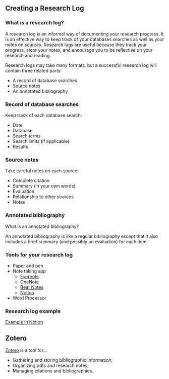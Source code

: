 ## Creating a Research Log


### What is a research log?
A research log is an informal way of documenting your research progress. It is an effective way to keep track of your databases searches as well as your notes on sources. Research logs are useful because they track your progress, store your notes, and encourage you to be reflective on your research and reading.

Research logs may take many formats, but a successful research log will contain three related parts:
* A record of database searches
* Source notes
* An annotated bibliography


### Record of database searches
Keep track of each database search:
* Date
* Database
* Search terms
* Search limits (if applicable)
* Results


### Source notes
Take careful notes on each source:
* Complete citation
* Summary (in your own words)
* Evaluation
* Relationship to other sources
* Notes


### Annotated bibliography
What is an annotated bibliography?

An annotated bibliography is like a regular bibliography except that it also includes a brief summary (and possibly an evaluation) for each item. 


### Tools for your research log
* Paper and pen
* Note taking app
    * [Evernote](https://evernote.com/)
    * [OneNote](https://www.microsoft.com/en-us/microsoft-365/onenote/digital-note-taking-app?ms.url=onenotecom&rtc=1)
    * [Bear Notes](https://bear.app/)
    * [Notion](https://www.notion.so/product)
* Word Processor


### Research log example
[Example in Notion](https://www.notion.so/msaxton/Mock-Research-Log-5d5743036c394ad184bab74eebf78acd)


## Zotero
[Zotero](https://www.zotero.org/) is a tool for...
* Gathering and storing bibliographic information;
* Organizing pdfs and research notes;
* Managing citations and bibliographies.